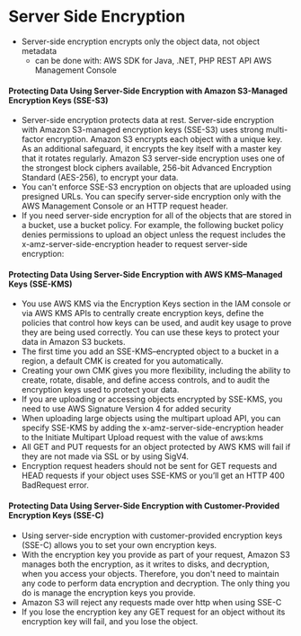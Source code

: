 # Server Side Encryption
  * Server-side encryption encrypts only the object data, not object metadata
    * can be done with:
       AWS SDK for Java, .NET, PHP
       REST API
       AWS Management Console
#### Protecting Data Using Server-Side Encryption with Amazon S3-Managed Encryption Keys (SSE-S3)
  * Server-side encryption protects data at rest. Server-side encryption with Amazon S3-managed encryption keys (SSE-S3) uses strong multi-factor encryption. Amazon S3 encrypts each object with a unique key. As an additional safeguard, it encrypts the key itself with a master key that it rotates regularly. Amazon S3 server-side encryption uses one of the strongest block ciphers available, 256-bit Advanced Encryption Standard (AES-256), to encrypt your data.
  * You can't enforce SSE-S3 encryption on objects that are uploaded using presigned URLs. You can specify server-side encryption only with the AWS Management Console or an HTTP request header. 
  * If you need server-side encryption for all of the objects that are stored in a bucket, use a bucket policy. For example, the following bucket policy denies permissions to upload an object unless the request includes the x-amz-server-side-encryption header to request server-side encryption:
  
#### Protecting Data Using Server-Side Encryption with AWS KMS–Managed Keys (SSE-KMS)
  * You use AWS KMS via the Encryption Keys section in the IAM console or via AWS KMS APIs to centrally create encryption keys, define the policies that control how keys can be used, and audit key usage to prove they are being used correctly. You can use these keys to protect your data in Amazon S3 buckets.
  * The first time you add an SSE-KMS–encrypted object to a bucket in a region, a default CMK is created for you automatically.
  * Creating your own CMK gives you more flexibility, including the ability to create, rotate, disable, and define access controls, and to audit the encryption keys used to protect your data.
  * If you are uploading or accessing objects encrypted by SSE-KMS, you need to use AWS Signature Version 4 for added security
  * When uploading large objects using the multipart upload API, you can specify SSE-KMS by adding the x-amz-server-side-encryption header to the Initiate Multipart Upload request with the value of aws:kms
  * All GET and PUT requests for an object protected by AWS KMS will fail if they are not made via SSL or by using SigV4.
  * Encryption request headers should not be sent for GET requests and HEAD requests if your object uses SSE-KMS or you’ll get an HTTP 400 BadRequest error.
#### Protecting Data Using Server-Side Encryption with Customer-Provided Encryption Keys (SSE-C)
  * Using server-side encryption with customer-provided encryption keys (SSE-C) allows you to set your own encryption keys.
  * With the encryption key you provide as part of your request, Amazon S3 manages both the encryption, as it writes to disks, and decryption, when you access your objects. Therefore, you don't need to maintain any code to perform data encryption and decryption. The only thing you do is manage the encryption keys you provide.
  * Amazon S3 will reject any requests made over http when using SSE-C
  * If you lose the encryption key any GET request for an object without its encryption key will fail, and you lose the object.
